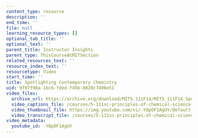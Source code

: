 ```yaml
---
content_type: resource
description: ''
end_time: ''
file: null
learning_resource_types: []
optional_tab_title: ''
optional_text: ''
parent_title: Instructor Insights
parent_type: ThisCourseAtMITSection
related_resources_text: ''
resource_index_text: ''
resourcetype: Video
start_time: ''
title: Spotlighting Contemporary Chemistry
uid: 9f07f98a-1bc6-fded-f45b-6820c7496e51
video_files:
  archive_url: https://archive.org/download/MIT5.111F14/MIT5_111F14_SpotlightingContemporary_300k.mp4
  video_captions_file: /courses/5-111sc-principles-of-chemical-science-fall-2014/69f42cd27a5258b18a8f098d11741869_-Y8pOF1AgUY.vtt
  video_thumbnail_file: https://img.youtube.com/vi/-Y8pOF1AgUY/default.jpg
  video_transcript_file: /courses/5-111sc-principles-of-chemical-science-fall-2014/e0e7523e5be8e9e207cbb48e280cc054_-Y8pOF1AgUY.pdf
video_metadata:
  youtube_id: -Y8pOF1AgUY
---
```

